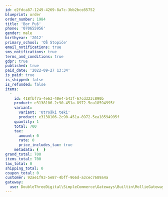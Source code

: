 ```yaml
---
id: e2fdca87-1249-4269-8a7c-3bb2bce85752
blueprint: order
order_number: 1984
title: 'Bor Puš'
phone: '070655956'
gender: male
birthyear: '2012'
primary_school: 'OŠ Stopiče'
email_notifications: true
sms_notifications: true
terms_and_conditions: true
gdpr: true
published: true
paid_date: '2022-09-27 13:34'
is_paid: true
is_shipped: false
is_refunded: false
items:
  -
    id: 418fbf7a-4e63-40e4-b43f-67cd323c890b
    product: e3138106-2c90-451a-8972-5ea18594995f
    variant:
      variant: 'Otroški teki'
      product: e3138106-2c90-451a-8972-5ea18594995f
    quantity: 1
    total: 700
    tax:
      amount: 0
      rate: 0
      price_includes_tax: true
    metadata: {  }
grand_total: 700
items_total: 700
tax_total: 0
shipping_total: 0
coupon_total: 0
customer: 92ae1f93-5e87-4bff-966d-a3cec7689a4a
gateway:
  use: DoubleThreeDigital\SimpleCommerce\Gateways\Builtin\MollieGateway
---
```

